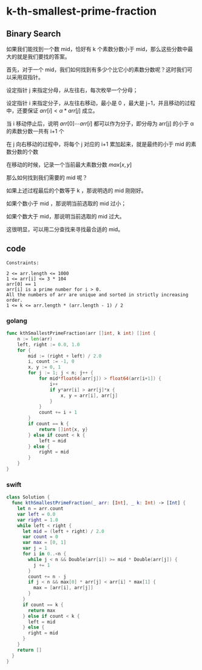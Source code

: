 # k-th-smallest-prime-fraction

## Binary Search

如果我们能找到一个数 mid，恰好有 k 个素数分数小于 mid，那么这些分数中最大的就是我们要找的答案。

首先，对于一个 mid，我们如何找到有多少个比它小的素数分数呢？这时我们可以采用双指针。

设定指针 j 来指定分母，从左往右，每次枚举一个分母；

设定指针 i 来指定分子，从左往右移动，最小是 0 ，最大是 j−1，并且移动的过程中，还要保证 $arr[i]<\alpha * arr[j]$ 成立。

当 i 移动停止后，说明 $arr[0]\cdots arr[i]$ 都可以作为分子，即分母为 arr[j] 的小于 α 的素数分数一共有 i+1 个

在 j 向右移动的过程中，将每个 j 对应的 i+1 累加起来，就是最终的小于 mid 的素数分数的个数

在移动的时候，记录一个当前最大素数分数 $max[x,y]$

那么如何找到我们需要的 mid 呢？

如果上述过程最后的个数等于 k ，那说明选的 mid 刚刚好。

如果个数小于 mid ，那说明当前选取的 mid 过小；

如果个数大于 mid，那说明当前选取的 mid 过大。

这很明显，可以用二分查找来寻找最合适的 mid。


## code
```
Constraints:

2 <= arr.length <= 1000
1 <= arr[i] <= 3 * 104
arr[0] == 1
arr[i] is a prime number for i > 0.
All the numbers of arr are unique and sorted in strictly increasing order.
1 <= k <= arr.length * (arr.length - 1) / 2
```

### golang

```go
func kthSmallestPrimeFraction(arr []int, k int) []int {
    n := len(arr)
    left, right := 0.0, 1.0
    for {
        mid := (right + left) / 2.0
        i, count := -1, 0
        x, y := 0, 1
        for j := 1; j < n; j++ {
            for mid*float64(arr[j]) > float64(arr[i+1]) {
                i++
                if y*arr[i] > arr[j]*x {
                    x, y = arr[i], arr[j]
                }
            }
            count += i + 1
        }
        if count == k {
            return []int{x, y}
        } else if count < k {
            left = mid
        } else {
            right = mid
        }
    }
}

```

### swift

```swift
class Solution {
  func kthSmallestPrimeFraction(_ arr: [Int], _ k: Int) -> [Int] {
    let n = arr.count
    var left = 0.0
    var right = 1.0
    while left < right {
      let mid = (left + right) / 2.0
      var count = 0
      var max = [0, 1]
      var j = 1
      for i in 0..<n {
        while j < n && Double(arr[i]) >= mid * Double(arr[j]) {
          j += 1
        }
        count += n - j
        if j < n && max[0] * arr[j] < arr[i] * max[1] {
          max = [arr[i], arr[j]]
        }
      }
      if count == k {
        return max
      } else if count < k {
        left = mid
      } else {
        right = mid
      }
    }
    return []
  }
}
```
